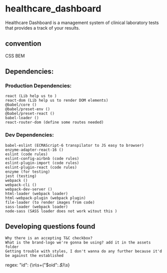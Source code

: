 # healthcare_dashboard
Healthcare Dashboard is a management system of clinical laboratory tests that provides a track of your results.

 ## convention
 CSS BEM
 ## Dependencies:

 ### Production Dependencies:
    react (Lib help us to )
    react-dom (Lib help us to render DOM elements)
    @babel/core ()
    @babel/preset-env ()
    @babel/preset-react ()
    babel-loader ()
    react-router-dom (define some routes needed)

### Dev Dependencies:
    babel-eslint (ECMAScript-6 transpilator to JS easy to browser)
    enzyme-adapter-react-16 ()
    eslint (code rules)
    eslint-config-airbnb (code rules)
    eslint-plugin-import (code rules)
    eslint-plugin-react (code rules)
    enzyme (for testing)
    jest (testing)
    webpack ()
    webpack-cli ()
    webpack-dev-server ()
    html-loader (webpack loader)
    html-webpack-plugin (webpack plugin)
    file-loader (to render images from code)
    sass-loader (webpack loader)
    node-sass (SASS loader does not work witout this )
    
    

## Developing questions found
    Why there is an accepting T&C checkbox?
    What is the brand-logo we're gonna be using? add it in the assets folder
    Getting trouble with styles, I don't wanna do any further because it'd be against the established


regex: "id": \{\n\s+("\$oid":.*$)\s*\}